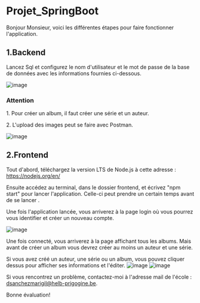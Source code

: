 # Projet_SpringBoot

Bonjour Monsieur, voici les différentes étapes pour faire fonctionner l'application.

<h2>1.Backend</h2>
Lancez Sql et configurez le nom d'utilisateur et le mot de passe de la base de données avec les informations fournies ci-dessous.

![image](https://user-images.githubusercontent.com/94550801/209986276-b90a367f-9135-434c-8186-4677bfb8c7f7.png)

<h3>Attention</h3>
<p>1. Pour créer un album, il faut créer une série et un auteur.</p>
<p>2. L'upload des images peut se faire avec Postman.</p>

![image](https://user-images.githubusercontent.com/94550801/209995137-52b067a9-4b96-428b-b197-78c1d17933c7.png)


<h2>2.Frontend</h2>

Tout d'abord, téléchargez la version LTS de Node.js à cette adresse : https://nodejs.org/en/

Ensuite accédez au terminal, dans le dossier frontend, et écrivez "npm start" pour lancer l'application. Celle-ci peut prendre un certain temps avant de se lancer .

Une fois l'application lancée, vous arriverez à la page login où vous pourrez vous identifier et créer un nouveau compte.

![image](https://user-images.githubusercontent.com/94550801/209996359-47dfb3a2-5f6a-4831-9d54-80a1e7a2930f.png)

Une fois connecté, vous arriverez à la page affichant tous les albums. Mais avant de créer un album vous devrez créer au moins un auteur et une série.

Si vous avez créé un auteur, une série ou un album, vous pouvez cliquer dessus pour afficher ses informations et l'éditer.
![image](https://user-images.githubusercontent.com/94550801/209997195-dc9d6962-26b5-4fe2-a4a7-c3b9ea7fa477.png)
![image](https://user-images.githubusercontent.com/94550801/209997224-f99f6fd7-63de-4956-9e57-ef1da6cf5697.png)

Si vous rencontrez un problème, contactez-moi à l'adresse mail de l'école : dsanchezmarigil@helb-prigogine.be.

Bonne évaluation!

